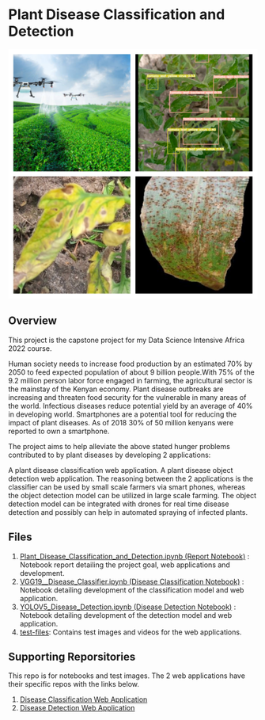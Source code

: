 # Plant Disease Classification and Detection

![alt text](https://github.com/chrisliti/DSI-Module-4/blob/main/collage3.jpg?raw=true)

## Overview

This project is the capstone project for my Data Science Intensive Africa 2022 course.

Human society needs to increase food production by an estimated 70% by 2050 to feed expected population of about 9 billion people.With 75% of the 9.2 million person labor force engaged in farming, the agricultural sector is the mainstay of the Kenyan economy. Plant disease outbreaks are increasing and threaten food security for the vulnerable in many areas of the world. Infectious diseases reduce potential yield by an average of 40% in developing world. Smartphones are a potential tool for reducing the impact of plant diseases. As of 2018 30% of 50 million kenyans were reported to own a smartphone.

The project aims to help alleviate the above stated hunger problems contributed to by plant diseases by developing 2 applications:

A plant disease classification web application.
A plant disease object detection web application.
The reasoning between the 2 applications is the classifier can be used by small scale farmers via smart phones, whereas the object detection model can be utilized in large scale farming. The object detection model can be integrated with drones for real time disease detection and possibly can help in automated spraying of infected plants.

## Files

1. [Plant_Disease_Classification_and_Detection.ipynb (Report Notebook)](https://github.com/chrisliti/DSI-Module-4/blob/main/Plant_Disease_Classification_and_Detection.ipynb) : Notebook report detailing the project goal, web applications and development.
2. [VGG19__Disease_Classifier.ipynb (Disease Classification Notebook)](https://github.com/chrisliti/DSI-Module-4/blob/main/VGG19__Disease_Classifier.ipynb) : Notebook detailing development of the classification model and web application.
3. [YOLOV5_Disease_Detection.ipynb (Disease Detection Notebook)](https://github.com/chrisliti/DSI-Module-4/blob/main/YOLOV5_Disease_Detection.ipynb) : Notebook detailing development of the detection model and web application.
4. [test-files](https://github.com/chrisliti/DSI-Module-4/tree/main/test-files): Contains test images and videos for the web applications.

## Supporting Reporsitories
This repo is for notebooks and test images. The 2 web applications have their specific repos with the links below.

1. [Disease Classification Web Application](https://github.com/chrisliti/DSI-Capstone-Classifier)
2. [Disease Detection Web Application](https://github.com/chrisliti/DSI_Capstone_Disease_Detection)
